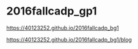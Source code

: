 # 2016fallcadp_gp1

https://40123252.github.io/2016fallcadp_bg1

https://40123252.github.io/2016fallcadp_bg1/blog
